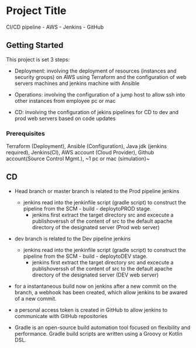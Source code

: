 # Project Title

CI/CD pipeline - AWS - Jenkins - GitHub

## Getting Started

This project is set 3 steps:

- Deployment: involving the deployment of resources (instances and security groups) on AWS using Terraform and the configuration of web servers machines and jenkins machine with Ansible

- Operations: involving the configuration of a jump host to allow ssh into other instances from employee pc or mac

- CD: involving the configuration of jekins pipelines for CD to dev and prod web servers based on code updates
    
### Prerequisites

Terraform (Deployment), Ansible (Configuration), Java jdk (jenkins required), Jenkins(CI), AWS account (Cloud Provider), Github account(Source Control Mgmt.), ~1 pc or mac (simulation)~

## CD

- Head branch or master branch is related to the Prod pipeline jenkins
    - jenkins read into the jenkinfile script (gradle script) to construct the pipeline from the SCM - build - deploytoPROD stage.
        - jenkins first extract the target directory src and excecute a publishoverssh of the content of src to the default apache directory of the designated server (Prod web server) 

- dev branch is related to the Dev pipeline jenkins
    - jenkins read into the jenkinfile script (gradle script) to construct the pipeline from the SCM - build - deploytoDEV stage.
        - jenkins first extract the target directory src and excecute a publishoverssh of the content of src to the default apache directory of the designated server (DEV web server)


- for a instantaneous build now on jenkins after a new commit on the branch, a webhook has been created, which allow jenkins to be awared of a new commit.

- a personal access token is created in GitHub to allow jenkins to communicate with GitHub repositories

- Gradle is an open-source build automation tool focused on flexibility and performance. Gradle build scripts are written using a Groovy or Kotlin DSL.
